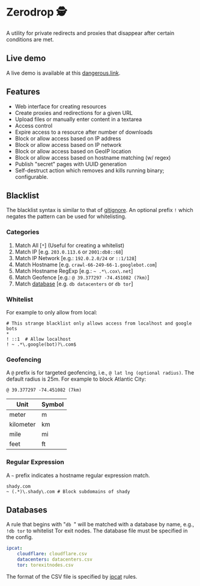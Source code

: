 # Zerodrop 🕵️

A utility for private redirects and proxies that disappear after certain conditions are met.

## Live demo

A live demo is available at this [dangerous.link](https://dangerous.link).

## Features

* Web interface for creating resources
* Create proxies and redirections for a given URL
* Upload files or manually enter content in a textarea
* Access control
* Expire access to a resource after number of downloads
* Block or allow access based on IP address
* Block or allow access based on IP network
* Block or allow access based on GeoIP location
* Block or allow access based on hostname matching (w/ regex)
* Publish "secret" pages with UUID generation
* Self-destruct action which removes and kills running binary; configurable.

## Blacklist

The blacklist syntax is similar to that of [gitignore][1]. An optional prefix `!` which negates the pattern can be used for whitelisting.

### Categories

1. Match All [`*`] (Useful for creating a whitelist)
2. Match IP [e.g. `203.0.113.6` or `2001:db8::68`]
3. Match IP Network [e.g.: `192.0.2.0/24` or `::1/128`]
4. Match Hostname [e.g. `crawl-66-249-66-1.googlebot.com`]
5. Match Hostname RegExp [e.g.: `~ .*\.cox\.net`]
6. Match Geofence [e.g.: `@ 39.377297 -74.451082 (7km)`]
7. Match [database][2] [e.g. `db datacenters` or `db tor`]

### Whitelist

For example to only allow from local:

```
# This strange blacklist only allows access from localhost and google bots
*
! ::1  # Allow localhost
! ~ .*\.google(bot)?\.com$
```

### Geofencing

A `@` prefix is for targeted geofencing, i.e., `@ lat lng (optional radius)`. The default radius is 25m. For example to block Atlantic City:

```
@ 39.377297 -74.451082 (7km)
```

| Unit      | Symbol |
| --------- | ------ |
| meter     | m      |
| kilometer | km     |
| mile      | mi     |
| feet      | ft     |

### Regular Expression

A `~` prefix indicates a hostname regular expression match.

```
shady.com
~ (.*)\.shady\.com # Block subdomains of shady
```

## Databases

A rule that begins with "`db `" will be matched with a database by name, e.g.,
`!db tor` to whitelist Tor exit nodes. The database file must be specified in
the config.

```yaml
ipcat:
    cloudflare: cloudflare.csv
    datacenters: datacenters.csv
    tor: torexitnodes.csv
```

The format of the CSV file is specified by [ipcat][2] rules.


[1]: https://git-scm.com/docs/gitignore
[2]: https://github.com/oftn-oswg/ipcat
